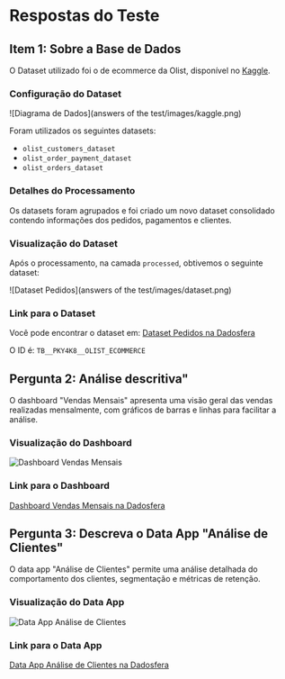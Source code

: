 # Respostas do Teste

## Item 1: Sobre a Base de Dados

O Dataset utilizado foi o de ecommerce da Olist, disponível no [Kaggle](https://www.kaggle.com/datasets/olistbr/brazilian-ecommerce).

### Configuração do Dataset

![Diagrama de Dados](answers of the test/images/kaggle.png)

Foram utilizados os seguintes datasets:

- `olist_customers_dataset`
- `olist_order_payment_dataset`
- `olist_orders_dataset`

### Detalhes do Processamento

Os datasets foram agrupados e foi criado um novo dataset consolidado contendo informações dos pedidos, pagamentos e clientes.

### Visualização do Dataset

Após o processamento, na camada `processed`, obtivemos o seguinte dataset:

![Dataset Pedidos](answers of the test/images/dataset.png)

### Link para o Dataset

Você pode encontrar o dataset em:
[Dataset Pedidos na Dadosfera](https://app.dadosfera.ai/pt-BR/catalog/data-assets/4561c0ac-e579-481b-b628-a5f83c58668a)

O ID é: `TB__PKY4K8__OLIST_ECOMMERCE`



## Pergunta 2: Análise descritiva"

O dashboard "Vendas Mensais" apresenta uma visão geral das vendas realizadas mensalmente, com gráficos de barras e linhas para facilitar a análise.

### Visualização do Dashboard

![Dashboard Vendas Mensais](link_para_o_print_dashboard_vendas_mensais)

### Link para o Dashboard

[Dashboard Vendas Mensais na Dadosfera](https://dadosfera.exemplo.com/dashboards/vendas-mensais)

## Pergunta 3: Descreva o Data App "Análise de Clientes"

O data app "Análise de Clientes" permite uma análise detalhada do comportamento dos clientes, segmentação e métricas de retenção.

### Visualização do Data App

![Data App Análise de Clientes](link_para_o_print_data_app_analise_clientes)

### Link para o Data App

[Data App Análise de Clientes na Dadosfera](https://dadosfera.exemplo.com/data-apps/analise-clientes)
